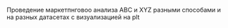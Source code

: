 Проведение маркетпнговоо анализа ABC и XYZ разными способами и на разных датасетах с визуализацией на plt
